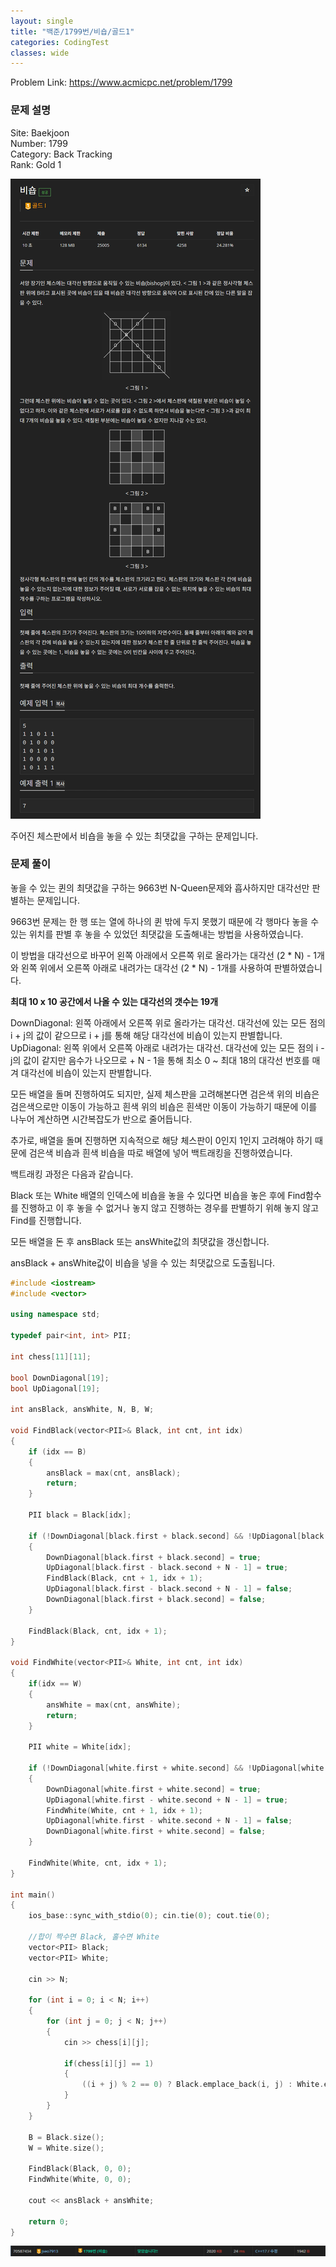 ```yaml
---
layout: single
title: "백준/1799번/비숍/골드1"
categories: CodingTest
classes: wide
---
```


Problem Link: <https://www.acmicpc.net/problem/1799>

### 문제 설명

Site: Baekjoon   
Number: 1799   
Category: Back Tracking   
Rank: Gold 1

![백준1799번문제](/assets/images/CodingTest/백준1799번문제.PNG)

주어진 체스판에서 비숍을 놓을 수 있는 최댓값을 구하는 문제입니다.

### 문제 풀이

놓을 수 있는 퀸의 최댓값을 구하는 9663번 N-Queen문제와 흡사하지만 대각선만 판별하는 문제입니다.

9663번 문제는 한 행 또는 열에 하나의 퀸 밖에 두지 못했기 때문에 각 행마다 놓을 수 있는 위치를 판별 후 놓을 수 있었던 최댓값을 도출해내는 방법을 사용하였습니다.

이 방법을 대각선으로 바꾸어 왼쪽 아래에서 오른쪽 위로 올라가는 대각선 (2 * N) - 1개와 왼쪽 위에서 오른쪽 아래로 내려가는 대각선 (2 * N) - 1개를 사용하여 판별하였습니다.

**최대 10 x 10 공간에서 나올 수 있는 대각선의 갯수는 19개**

DownDiagonal: 왼쪽 아래에서 오른쪽 위로 올라가는 대각선. 대각선에 있는 모든 점의 i + j의 값이 같으므로 i + j를 통해 해당 대각선에 비숍이 있는지 판별합니다.   
UpDiagonal: 왼쪽 위에서 오른쪽 아래로 내려가는 대각선. 대각선에 있는 모든 점의 i - j의 값이 같지만 음수가 나오므로 + N - 1을 통해 최소 0 ~ 최대 18의 대각선 번호를 매겨 대각선에 비숍이 있는지 판별합니다.

모든 배열을 돌며 진행하여도 되지만, 실제 체스판을 고려해본다면 검은색 위의 비숍은 검은색으로만 이동이 가능하고 흰색 위의 비숍은 흰색만 이동이 가능하기 때문에 이를 나누어 계산하면 시간복잡도가 반으로 줄어듭니다.

추가로, 배열을 돌며 진행하면 지속적으로 해당 체스판이 0인지 1인지 고려해야 하기 때문에 검은색 비숍과 흰색 비숍을 따로 배열에 넣어 백트래킹을 진행하였습니다.

백트래킹 과정은 다음과 같습니다.

Black 또는 White 배열의 인덱스에 비숍을 놓을 수 있다면 비숍을 놓은 후에 Find함수를 진행하고 이 후 놓을 수 없거나 놓지 않고 진행하는 경우를 판별하기 위해 놓지 않고 Find를 진행합니다.

모든 배열을 돈 후 ansBlack 또는 ansWhite값의 최댓값을 갱신합니다.

ansBlack + ansWhite값이 비숍을 넣을 수 있는 최댓값으로 도출됩니다.

```cpp
#include <iostream>
#include <vector>

using namespace std;

typedef pair<int, int> PII;

int chess[11][11];

bool DownDiagonal[19];
bool UpDiagonal[19];

int ansBlack, ansWhite, N, B, W;

void FindBlack(vector<PII>& Black, int cnt, int idx)
{
    if (idx == B)
    {
        ansBlack = max(cnt, ansBlack);
        return;
    }

	PII black = Black[idx];

	if (!DownDiagonal[black.first + black.second] && !UpDiagonal[black.first - black.second + N - 1])
	{
		DownDiagonal[black.first + black.second] = true;
		UpDiagonal[black.first - black.second + N - 1] = true;
		FindBlack(Black, cnt + 1, idx + 1);
		UpDiagonal[black.first - black.second + N - 1] = false;
		DownDiagonal[black.first + black.second] = false;
	}

    FindBlack(Black, cnt, idx + 1);
}

void FindWhite(vector<PII>& White, int cnt, int idx)
{
    if(idx == W)
    {
        ansWhite = max(cnt, ansWhite);
        return;
    }

	PII white = White[idx];

	if (!DownDiagonal[white.first + white.second] && !UpDiagonal[white.first - white.second + N - 1])
	{
		DownDiagonal[white.first + white.second] = true;
		UpDiagonal[white.first - white.second + N - 1] = true;
		FindWhite(White, cnt + 1, idx + 1);
		UpDiagonal[white.first - white.second + N - 1] = false;
		DownDiagonal[white.first + white.second] = false;
	}

    FindWhite(White, cnt, idx + 1);
}

int main()
{
    ios_base::sync_with_stdio(0); cin.tie(0); cout.tie(0);

    //합이 짝수면 Black, 홀수면 White
    vector<PII> Black;
    vector<PII> White;

    cin >> N;

    for (int i = 0; i < N; i++)
    {
        for (int j = 0; j < N; j++)
        {
            cin >> chess[i][j];

            if(chess[i][j] == 1)
            {
                ((i + j) % 2 == 0) ? Black.emplace_back(i, j) : White.emplace_back(i, j);
            }
        }
    }

    B = Black.size();
    W = White.size();

    FindBlack(Black, 0, 0);
    FindWhite(White, 0, 0);

    cout << ansBlack + ansWhite;

    return 0;
}

```

![백준1799번](/assets/images/CodingTest/백준1799번.PNG)
